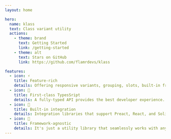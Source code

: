 ```yaml
---
layout: home

hero:
  name: klass
  text: Class variant utility
  actions:
    - theme: brand
      text: Getting Started
      link: /getting-started
    - theme: alt
      text: Stars on GitHub
      link: https://github.com/flamrdevs/klass

features:
  - icon: ⚡️
    title: Feature-rich
    details: Offering responsive variants, grouping, slots, built-in framework integration, and much more.
  - icon: 💎
    title: First-class TypesSript
    details: A fully-typed API provides the best developer experience.
  - icon: 🎉
    title: Built-in integration
    details: Integration libraries that support Preact, React, and Solid.
  - icon: 🚀
    title: Framework-agnostic
    details: It's just a utility library that seamlessly works with any framework.
---
```

